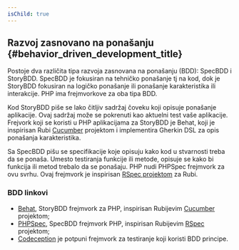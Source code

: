 ```yaml
---
isChild: true
---
```


## Razvoj zasnovano na ponašanju {#behavior_driven_development_title}

Postoje dva različita tipa razvoja zasnovana na ponašanju (BDD): SpecBDD i StoryBDD. SpecBDD je fokusiran na tehničko
ponašanje tj na kod, dok je StoryBDD fokusiran na logičko ponašanje ili ponašanje karakteristika ili interakcije. PHP ima
frejmvorkove za oba tipa BDD.

Kod StoryBDD piše se lako čitljiv sadržaj čoveku koji opisuje ponašanje aplikacije. Ovaj sadržaj može se pokrenuti kao
aktuelni test vaše aplikacije. Frejvork koji se koristi u PHP aplikacijama za StoryBDD je Behat, koji je inspirisan Rubi
[Cucumber](http://cukes.info/) projektom i implementira Gherkin DSL za opis ponašanja karakteristika.

Sa SpecBDD pišu se specifikacije koje opisuju kako kod u stvarnosti treba da se ponaša. Umesto testiranja funkcije ili
metode, opisuje se kako bi funkcija ili metod trebalo da se ponašaju. PHP nudi PHPSpec frejmvork za ovu svrhu. Ovaj
frejmvork je inspirisan [RSpec projektom](http://rspec.info/) za Rubi.

### BDD linkovi

* [Behat](http://behat.org/), StoryBDD frejmvork za PHP, inspirisan Rubijevim [Cucumber](http://cukes.info/) projektom;
* [PHPSpec](http://www.phpspec.net/), SpecBDD frejmvork PHP, inspirisan Rubijevim [RSpec](http://rspec.info/) projektom;
* [Codeception](http://www.codeception.com) je potpuni frejmvork za testiranje koji koristi BDD principe.
